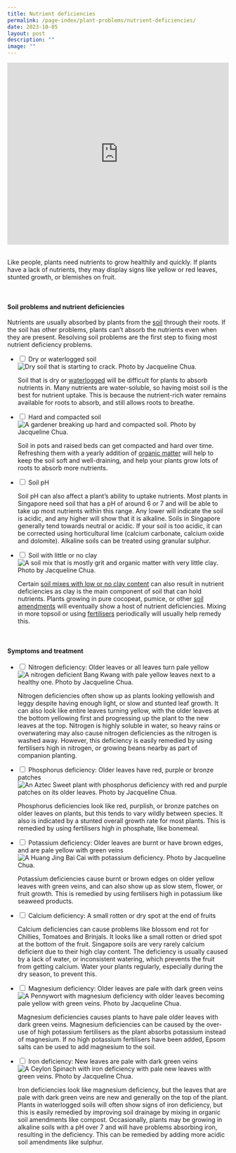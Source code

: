```yaml
---
title: Nutrient deficiencies
permalink: /page-index/plant-problems/nutrient-deficiencies/
date: 2023-10-05
layout: post
description: ""
image: ""
---
```

<section>
<iframe width="100%" height="415" src="https://www.youtube.com/embed/dSfJVuVNB0c?si=n0MWx5ESwqZ2Y0xH" title="YouTube video player" frameborder="0" allow="accelerometer; autoplay; clipboard-write; encrypted-media; gyroscope; picture-in-picture; web-share" allowfullscreen=""></iframe>	<br>
	<br>
<p>Like people, plants need nutrients to grow healthily and quickly. If plants have a lack of nutrients, they may display signs like yellow or red leaves, stunted growth, or blemishes on fruit.</p>
</section>
<br>
<section>
<h4>Soil problems and nutrient deficiencies</h4>
<p>Nutrients are usually absorbed by plants from the <a href="/page-index/horticulture-techniques/soil/">soil</a> through their roots. If the soil has other problems, plants can’t absorb the nutrients even when they are present. Resolving soil problems are the first step to fixing most nutrient deficiency problems.</p> 
<ul class="jekyllcodex_accordion">
	<li><input type="checkbox" id="accordion1">
		<label for="accordion1">Dry or waterlogged soil</label><div>
<img title="Dry soil that is starting to crack. Photo by Jacqueline Chua." src="/images/Horti%20techniques/DryGround_Jacchua.jpg">
		<p>Soil that is dry or <a href="/page-index/plant-problems/waterlogging/">waterlogged</a> will be difficult for plants to absorb nutrients in. Many nutrients are water-soluble, so having moist soil is the best for nutrient uptake. This is because the nutrient-rich water remains available for roots to absorb, and still allows roots to breathe.</p>
</div></li>
	<li><input type="checkbox" id="accordion2">
		<label for="accordion2">Hard and compacted soil</label><div>
<img title="A gardener breaking up hard and compacted soil. Photo by Jacqueline Chua." src="/images/Horti%20techniques/Soil_Breaking_JacChua.jpg"> 
<p>Soil in pots and raised beds can get compacted and hard over time. Refreshing them with a yearly addition of <a href="/page-index/horticulture-techniques/soil-amendments/">organic matter</a> will help to keep the soil soft and well-draining, and help your plants grow lots of roots to absorb more nutrients.</p> 
</div></li>
	<li><input type="checkbox" id="accordion3">
		<label for="accordion3">Soil pH</label><div> 
<p>Soil pH can also affect a plant’s ability to uptake nutrients. Most plants in Singapore need soil that has a pH of around 6 or 7 and will be able to take up most nutrients within this range. Any lower will indicate the soil is acidic, and any higher will show that it is alkaline. Soils in Singapore generally tend towards neutral or acidic. If your soil is too acidic, it can be corrected using horticultural lime (calcium carbonate, calcium oxide and dolomite). Alkaline soils can be treated using granular sulphur.</p> 
</div></li>
	<li><input type="checkbox" id="accordion4">
		<label for="accordion4">Soil with little or no clay</label><div>
<img title="A soil mix that is mostly grit and organic matter with very little clay. Photo by Jacqueline Chua." src="/images/Horti%20techniques/Soil_SandySoil_Jacchua.jpg"> 
		<p>Certain <a href="/page-index/horticulture-techniques/soil/">soil mixes with low or no clay content</a> can also result in nutrient deficiencies as clay is the main component of soil that can hold nutrients. Plants growing in pure cocopeat, pumice, or other <a href="/page-index/horticulture-techniques/soil-amendments/">soil amendments</a> will eventually show a host of nutrient deficiencies. Mixing in more topsoil or using <a href="/page-index/horticulture-techniques/fertilising/">fertilisers</a> periodically will usually help remedy this.</p>
</div></li>
</ul></section>
<br>
<section>
<h4>Symptoms and treatment</h4>
<ul class="jekyllcodex_accordion">
	<li><input type="checkbox" id="accordion5">
		<label for="accordion5">Nitrogen deficiency: Older leaves or all leaves turn pale yellow</label><div>
<img title="A nitrogen deficient Bang Kwang with pale yellow leaves next to a healthy one. Photo by Jacqueline Chua." src="/images/Plant%20problems/nitrogendeficient_vs_jacquelinechua.jpg">
<p>Nitrogen deficiencies often show up as plants looking yellowish and leggy despite having enough light, or slow and stunted leaf growth. It can also look like entire leaves turning yellow, with the older leaves at the bottom yellowing first and progressing up the plant to the new leaves at the top. Nitrogen is highly soluble in water, so heavy rains or overwatering may also cause nitrogen deficiencies as the nitrogen is washed away. However, this deficiency is easily remedied by using fertilisers high in nitrogen, or growing beans nearby as part of companion planting.</p> 
</div></li>
	<li><input type="checkbox" id="accordion6">
		<label for="accordion6">Phosphorus deficiency: Older leaves have red, purple or bronze patches</label><div>
<img title="An Aztec Sweet plant with phosphorus deficiency with red and purple patches on its older leaves. Photo by Jacqueline Chua." src="/images/Plant%20problems/NutientDeficient_JacChua%20(1).jpg"> 
<p>Phosphorus deficiencies look like red, purplish, or bronze patches on older leaves on plants, but this tends to vary wildly between species. It also is indicated by a stunted overall growth rate for most plants. This is remedied by using fertilisers high in phosphate, like bonemeal.</p> 
</div></li>
	<li><input type="checkbox" id="accordion7">
		<label for="accordion7">Potassium deficiency: Older leaves are burnt or have brown edges, and are pale yellow with green veins </label><div>
<img title="A Huang Jing Bai Cai with potassium deficiency. Photo by Jacqueline Chua." src="/images/Plant%20problems/SunburnAndChlorosis_JacChua.jpg"> 
<p>Potassium deficiencies cause burnt or brown edges on older yellow leaves with green veins, and can also show up as slow stem, flower, or fruit growth. This is remedied by using fertilisers high in potassium like seaweed products. </p>
</div></li>
	<li><input type="checkbox" id="accordion8">
		<label for="accordion8">Calcium deficiency: A small rotten or dry spot at the end of fruits </label><div>
<img title="" src="">  
<p>Calcium deficiencies can cause problems like blossom end rot for Chillies, Tomatoes and Brinjals. It looks like a small rotten or dried spot at the bottom of the fruit. Singapore soils are very rarely calcium deficient due to their high clay content. The deficiency is usually caused by a lack of water, or inconsistent watering, which prevents the fruit from getting calcium. Water your plants regularly, especially during the dry season, to prevent this.</p> 
</div></li>
	<li><input type="checkbox" id="accordion9">
		<label for="accordion9">Magnesium deficiency: Older leaves are pale with dark green veins </label><div>
<img title="A Pennywort with magnesium deficiency with older leaves becoming pale yellow with green veins. Photo by Jacqueline Chua." src="/images/Plant%20problems/NitrogenDeficient_JacChua%20(3).jpg"> 
<p>Magnesium deficiencies causes plants to have pale older leaves with dark green veins. Magnesium deficiencies can be caused by the over-use of high potassium fertilisers as the plant absorbs potassium instead of magnesium. If no high potassium fertilisers have been added, Epsom salts can be used to add magnesium to the soil.</p> 
</div></li>
	<li><input type="checkbox" id="accordion10">
		<label for="accordion10">Iron deficiency: New leaves are pale with dark green veins </label><div>
<img title="A Ceylon Spinach with iron deficiency with pale new leaves with green veins. Photo by Jacqueline Chua." src="/images/Plant%20problems/NitrogenDeficient_JacChua%20(2).jpg"> 
<p>Iron deficiencies look like magnesium deficiency, but the leaves that are pale with dark green veins are new and generally on the top of the plant. Plants in waterlogged soils will often show signs of iron deficiency, but this is easily remedied by improving soil drainage by mixing in organic soil amendments like compost. Occasionally, plants may be growing in alkaline soils with a pH over 7 and will have problems absorbing iron, resulting in the deficiency. This can be remedied by adding more acidic soil amendments like sulphur. </p>
	</div></li>
</ul>
</section>